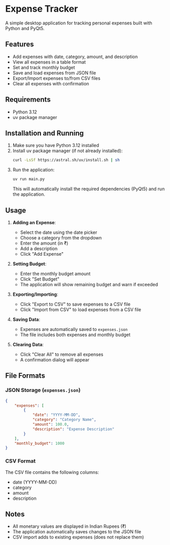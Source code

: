 # Expense Tracker

A simple desktop application for tracking personal expenses built with Python and PyQt5.

## Features

- Add expenses with date, category, amount, and description
- View all expenses in a table format
- Set and track monthly budget
- Save and load expenses from JSON file
- Export/Import expenses to/from CSV files
- Clear all expenses with confirmation

## Requirements

- Python 3.12
- uv package manager

## Installation and Running

1. Make sure you have Python 3.12 installed
2. Install uv package manager (if not already installed):
   ```bash
   curl -LsSf https://astral.sh/uv/install.sh | sh
   ```
3. Run the application:
   ```bash
   uv run main.py
   ```
   This will automatically install the required dependencies (PyQt5) and run the application.

## Usage

1. **Adding an Expense**:
   - Select the date using the date picker
   - Choose a category from the dropdown
   - Enter the amount (in ₹)
   - Add a description
   - Click "Add Expense"

2. **Setting Budget**:
   - Enter the monthly budget amount
   - Click "Set Budget"
   - The application will show remaining budget and warn if exceeded

3. **Exporting/Importing**:
   - Click "Export to CSV" to save expenses to a CSV file
   - Click "Import from CSV" to load expenses from a CSV file

4. **Saving Data**:
   - Expenses are automatically saved to `expenses.json`
   - The file includes both expenses and monthly budget

5. **Clearing Data**:
   - Click "Clear All" to remove all expenses
   - A confirmation dialog will appear

## File Formats

### JSON Storage (`expenses.json`)
```json
{
    "expenses": [
        {
            "date": "YYYY-MM-DD",
            "category": "Category Name",
            "amount": 100.0,
            "description": "Expense Description"
        }
    ],
    "monthly_budget": 1000
}
```

### CSV Format
The CSV file contains the following columns:
- date (YYYY-MM-DD)
- category
- amount
- description

## Notes

- All monetary values are displayed in Indian Rupees (₹)
- The application automatically saves changes to the JSON file
- CSV import adds to existing expenses (does not replace them) 